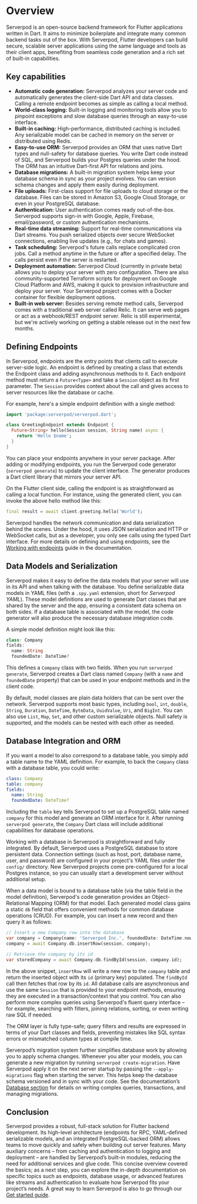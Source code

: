 # Overview

Serverpod is an open-source backend framework for Flutter applications written in Dart​. It aims to minimize boilerplate and integrate many common backend tasks out of the box​. With Serverpod, Flutter developers can build secure, scalable server applications using the same language and tools as their client apps, benefiting from seamless code generation and a rich set of built-in capabilities.

## Key capabilities

- **Automatic code generation:** Serverpod analyzes your server code and automatically generates the client-side Dart API and data classes. Calling a remote endpoint becomes as simple as calling a local method.
- **World-class logging:** Built-in logging and monitoring tools allow you to pinpoint exceptions and slow database queries through an easy-to-use interface​.
- **Built-in caching:** High-performance, distributed caching is included. Any serializable model can be cached in memory on the server or distributed using Redis.
- **Easy-to-use ORM:** Serverpod provides an ORM that uses native Dart types and null-safety for database queries. You write Dart code instead of SQL, and Serverpod builds your Postgres queries under the hood. The ORM has an intuitive Dart-first API for relations and joins.
- **Database migrations:** A built-in migration system helps keep your database schema in sync as your project evolves. You can version schema changes and apply them easily during deployment​.
- **File uploads:** First-class support for file uploads to cloud storage or the database. Files can be stored in Amazon S3, Google Cloud Storage, or even in your PostgreSQL database​.
- **Authentication:** User authentication comes ready out-of-the-box. Serverpod supports sign-in with Google, Apple, Firebase, email/password, or custom authentication mechanisms​.
- **Real-time data streaming:** Support for real-time communications via Dart streams. You push serialized objects over secure WebSocket connections, enabling live updates (e.g., for chats and games).
- **Task scheduling:** Serverpod's future calls replace complicated cron jobs. Call a method anytime in the future or after a specified delay. The calls persist even if the server is restarted.
- **Deployment automation:** Serverpod Cloud (currently in private beta) allows you to deploy your server with zero configuration. There are also community-supported Terraform scripts for deployment on Google Cloud Platform and AWS, making it quick to provision infrastructure and deploy your server. Your Serverpod project comes with a Docker container for flexible deployment options.
- **Built-in web server:** Besides serving remote method calls, Serverpod comes with a traditional web server called Relic. It can serve web pages or act as a webhook/REST endpoint server. Relic is still experimental, but we're actively working on getting a stable release out in the next few months.

## Defining Endpoints

In Serverpod, endpoints are the entry points that clients call to execute server-side logic. An endpoint is defined by creating a class that extends the Endpoint class and adding asynchronous methods to it. Each endpoint method must return a `Future<Type>` and take a `Session` object as its first parameter​. The `Session` provides context about the call and gives access to server resources like the database or cache.

For example, here's a simple endpoint definition with a single method:​

```dart
import 'package:serverpod/serverpod.dart';

class GreetingEndpoint extends Endpoint {
  Future<String> hello(Session session, String name) async {
    return 'Hello $name';
  }
}
```

You can place your endpoints anywhere in your server package. After adding or modifying endpoints, you run the Serverpod code generator (`serverpod generate`) to update the client interface. The generator produces a Dart client library that mirrors your server API.

On the Flutter client side, calling the endpoint is as straightforward as calling a local function. For instance, using the generated client, you can invoke the above hello method like this:

```dart
final result = await client.greeting.hello('World');
```

Serverpod handles the network communication and data serialization behind the scenes. Under the hood, it uses JSON serialization and HTTP or WebSocket calls, but as a developer, you only see calls using the typed Dart interface. For more details on defining and using endpoints, see the [Working with endpoints](./concepts/working-with-endpoints) guide in the documentation.

## Data Models and Serialization

Serverpod makes it easy to define the data models that your server will use in its API and when talking with the database. You define serializable data models in YAML files (with a `.spy.yaml` extension, short for _Serverpod YAML_). These model definitions are used to generate Dart classes that are shared by the server and the app, ensuring a consistent data schema on both sides​. If a database table is associated with the model, the code generator will also produce the necessary database integration code.

A simple model definition might look like this​:

```dart
class: Company
fields:
  name: String
  foundedDate: DateTime?
```

This defines a `Company` class with two fields. When you run `serverpod generate`, Serverpod creates a Dart class named `Company` (with a `name` and `foundedDate` property) that can be used in your endpoint methods and in the client code.

By default, model classes are plain data holders that can be sent over the network. Serverpod supports most basic types, including `bool`, `int`, `double`, `String`, `Duration`, `DateTime`, `ByteData`, `UuidValue`, `Uri`, and `BigInt`. You can also use `List`, `Map`, `Set`, and other custom serializable objects. Null safety is supported, and the models can be nested with each other as needed.

## Database Integration and ORM

If you want a model to also correspond to a database table, you simply add a table name to the YAML definition. For example, to back the `Company` class with a database table, you could write:

```yaml
class: Company
table: company
fields:
  name: String
  foundedDate: DateTime?
```

Including the `table` key tells Serverpod to set up a PostgreSQL table named `company` for this model and generate an ORM interface for it. After running `serverpod generate`, the `Company` Dart class will include additional capabilities for database operations.

Working with a database in Serverpod is straightforward and fully integrated. By default, Serverpod uses a PostgreSQL database to store persistent data. Connection settings (such as host, port, database name, user, and password) are configured in your project's YAML files under the `config/` directory​. New Serverpod projects come pre-configured for a local Postgres instance, so you can usually start a development server without additional setup.

When a data model is bound to a database table (via the table field in the model definition), Serverpod's code generation provides an Object-Relational Mapping (ORM) for that model. Each generated model class gains a static `db` field that offers convenient methods for common database operations (CRUD). For example, you can insert a new record and then query it as follows:

```dart
// Insert a new Company row into the database
var company = Company(name: 'Serverpod Inc.', foundedDate: DateTime.now());
company = await Company.db.insertRow(session, company);

// Retrieve the company by its id
var storedCompany = await Company.db.findById(session, company.id);
```

In the above snippet, `insertRow` will write a new row to the `company` table and return the inserted object with its `id` (primary key) populated​. The `findById` call then fetches that row by its `id`. All database calls are asynchronous and use the same `Session` that is provided to your endpoint methods, ensuring they are executed in a transaction/context that you control. You can also perform more complex queries using Serverpod's fluent query interface – for example, searching with filters, joining relations, sorting, or even writing raw SQL if needed​.

The ORM layer is fully type-safe; query filters and results are expressed in terms of your Dart classes and fields, preventing mistakes like SQL syntax errors or mismatched column types at compile time.

Serverpod’s migration system further simplifies database work by allowing you to apply schema changes. Whenever you alter your models, you can generate a new migration by running `serverpod create-migration`. Have Serverpod apply it on the next server startup by passing the `--apply-migrations` flag when starting the server​. This helps keep the database schema versioned and in sync with your code. See the documentation’s [Database section](./concepts/database/connection) for details on writing complex queries, transactions, and managing migrations.

## Conclusion

Serverpod provides a robust, full-stack solution for Flutter backend development. Its high-level architecture (endpoints for RPC, YAML-defined serializable models, and an integrated PostgreSQL-backed ORM) allows teams to move quickly and safely when building out server features. Many auxiliary concerns – from caching and authentication to logging and deployment – are handled by Serverpod’s built-in modules, reducing the need for additional services and glue code. This concise overview covered the basics; as a next step, you can explore the in-depth documentation on specific topics such as endpoints, database usage, or advanced features like streams and authentication to evaluate how Serverpod fits your project’s needs. A great way to learn Serverpod is also to go through our [Get started guide](./01-get-started/01-creating-endpoints.md).
